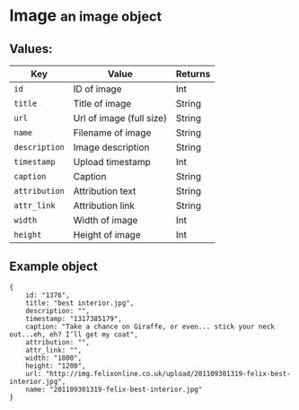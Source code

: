 <div class="page-header">
    <h1>Image <small>an image object</small></h1>
</div>

## Values:

Key             | Value                     | Returns
----            |-------                    |--------
`id`            | ID of image               | Int
`title`         | Title of image            | String
`url`           | Url of image (full size)  | String
`name`          | Filename of image         | String
`description`   | Image description         | String
`timestamp`     | Upload timestamp          | Int
`caption`       | Caption                   | String
`attribution`   | Attribution text          | String
`attr_link`     | Attribution link          | String
`width`         | Width of image            | Int
`height`        | Height of image           | Int

## Example object
    {
        id: "1376",
        title: "best interior.jpg",
        description: "",
        timestamp: "1317385179",
        caption: "Take a chance on Giraffe, or even... stick your neck out...eh, eh? I’ll get my coat",
        attribution: "",
        attr_link: "",
        width: "1800",
        height: "1200",
        url: "http://img.felixonline.co.uk/upload/201109301319-felix-best-interior.jpg",
        name: "201109301319-felix-best-interior.jpg"
    }
